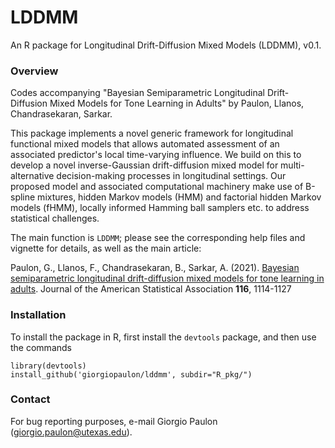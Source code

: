 # LDDMM

An R package for Longitudinal Drift-Diffusion Mixed Models (LDDMM), v0.1.

### Overview

Codes accompanying "Bayesian Semiparametric Longitudinal Drift-Diffusion Mixed Models for Tone Learning in Adults" by Paulon, Llanos, Chandrasekaran, Sarkar.

This package implements a novel generic framework for longitudinal functional mixed models that allows automated assessment of an associated predictor's local time-varying influence. We build on this to develop a novel inverse-Gaussian drift-diffusion mixed model for multi-alternative decision-making processes in longitudinal settings. Our proposed model and associated computational machinery make use of B-spline mixtures, hidden Markov models (HMM) and factorial hidden Markov models (fHMM), locally informed Hamming ball samplers etc. to address statistical challenges.

The main function is `LDDMM`; please see the corresponding help files and vignette for details, as well as the main article:

Paulon, G., Llanos, F., Chandrasekaran, B., Sarkar, A. (2021). [Bayesian semiparametric longitudinal drift-diffusion mixed models for tone learning in adults](https://www.tandfonline.com/doi/abs/10.1080/01621459.2020.1801448?journalCode=uasa20). Journal of the American Statistical Association **116**, 1114-1127

### Installation

To install the package in R, first install the `devtools` package, and then use the commands
`````````
library(devtools)
install_github('giorgiopaulon/lddmm', subdir="R_pkg/")
`````````

### Contact

For bug reporting purposes, e-mail Giorgio Paulon (giorgio.paulon@utexas.edu).
